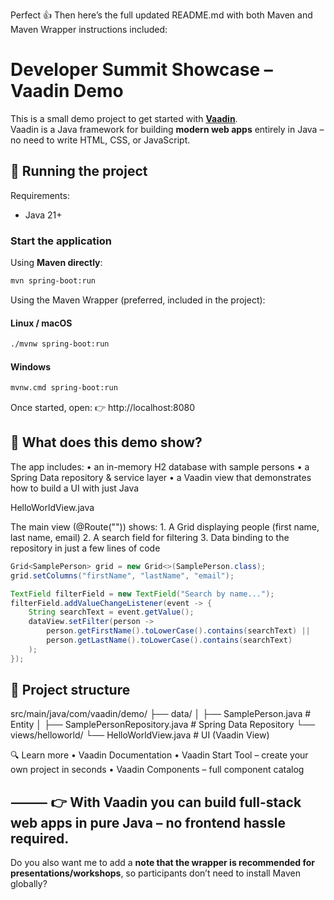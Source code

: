 Perfect 👍 Then here’s the full updated README.md with both Maven and Maven Wrapper instructions included:

# Developer Summit Showcase – Vaadin Demo

This is a small demo project to get started with **[Vaadin](https://vaadin.com/)**.  
Vaadin is a Java framework for building **modern web apps** entirely in Java – no need to write HTML, CSS, or JavaScript.

## 🚀 Running the project

Requirements:
- Java 21+

### Start the application

Using **Maven directly**:
```bash
mvn spring-boot:run
```
Using the Maven Wrapper (preferred, included in the project):

#### Linux / macOS
```bash
./mvnw spring-boot:run
```
#### Windows
```bash
mvnw.cmd spring-boot:run
```

Once started, open:
👉 http://localhost:8080

## 📖 What does this demo show?

The app includes:
	•	an in-memory H2 database with sample persons
	•	a Spring Data repository & service layer
	•	a Vaadin view that demonstrates how to build a UI with just Java

HelloWorldView.java

The main view (@Route("")) shows:
	1.	A Grid displaying people (first name, last name, email)
	2.	A search field for filtering
	3.	Data binding to the repository in just a few lines of code

```java
Grid<SamplePerson> grid = new Grid<>(SamplePerson.class);
grid.setColumns("firstName", "lastName", "email");

TextField filterField = new TextField("Search by name...");
filterField.addValueChangeListener(event -> {
    String searchText = event.getValue();
    dataView.setFilter(person ->
        person.getFirstName().toLowerCase().contains(searchText) ||
        person.getLastName().toLowerCase().contains(searchText)
    );
});
```

## 🧩 Project structure

src/main/java/com/vaadin/demo/
 ├── data/
 │   ├── SamplePerson.java            # Entity
 │   ├── SamplePersonRepository.java  # Spring Data Repository
 └── views/helloworld/
     └── HelloWorldView.java          # UI (Vaadin View)

🔍 Learn more
	•	Vaadin Documentation
	•	Vaadin Start Tool – create your own project in seconds
	•	Vaadin Components – full component catalog

⸻
👉 With Vaadin you can build full-stack web apps in pure Java – no frontend hassle required.
---
Do you also want me to add a **note that the wrapper is recommended for presentations/workshops**, so participants don’t need to install Maven globally?